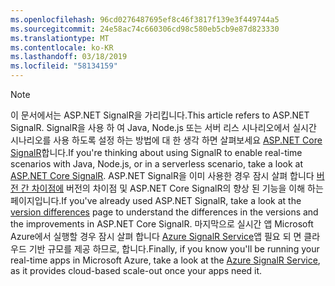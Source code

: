 ```yaml
---
ms.openlocfilehash: 96cd0276487695ef8c46f3817f139e3f449744a5
ms.sourcegitcommit: 24e58ac74c660306cd98c580eb5cb9e87d823330
ms.translationtype: MT
ms.contentlocale: ko-KR
ms.lasthandoff: 03/18/2019
ms.locfileid: "58134159"
---
```

> [!NOTE]
> <span data-ttu-id="84bff-101">이 문서에서는 ASP.NET SignalR을 가리킵니다.</span><span class="sxs-lookup"><span data-stu-id="84bff-101">This article refers to ASP.NET SignalR.</span></span> <span data-ttu-id="84bff-102">SignalR을 사용 하 여 Java, Node.js 또는 서버 리스 시나리오에서 실시간 시나리오를 사용 하도록 설정 하는 방법에 대 한 생각 하면 살펴보세요 [ASP.NET Core SignalR](/aspnet/core/signalr/introduction)합니다.</span><span class="sxs-lookup"><span data-stu-id="84bff-102">If you're thinking about using SignalR to enable real-time scenarios with Java, Node.js, or in a serverless scenario, take a look at [ASP.NET Core SignalR](/aspnet/core/signalr/introduction).</span></span> <span data-ttu-id="84bff-103">ASP.NET SignalR을 이미 사용한 경우 잠시 살펴 합니다 [버전 간 차이점에](/aspnet/core/signalr/version-differences) 버전의 차이점 및 ASP.NET Core SignalR의 향상 된 기능을 이해 하는 페이지입니다.</span><span class="sxs-lookup"><span data-stu-id="84bff-103">If you've already used ASP.NET SignalR, take a look at the [version differences](/aspnet/core/signalr/version-differences) page to understand the differences in the versions and the improvements in ASP.NET Core SignalR.</span></span> <span data-ttu-id="84bff-104">마지막으로 실시간 앱 Microsoft Azure에서 실행할 경우 잠시 살펴 합니다 [Azure SignalR Service](/azure/azure-signalr/signalr-overview)앱 필요 되 면 클라우드 기반 규모를 제공 하므로, 합니다.</span><span class="sxs-lookup"><span data-stu-id="84bff-104">Finally, if you know you'll be running your real-time apps in Microsoft Azure, take a look at the [Azure SignalR Service](/azure/azure-signalr/signalr-overview), as it provides cloud-based scale-out once your apps need it.</span></span>